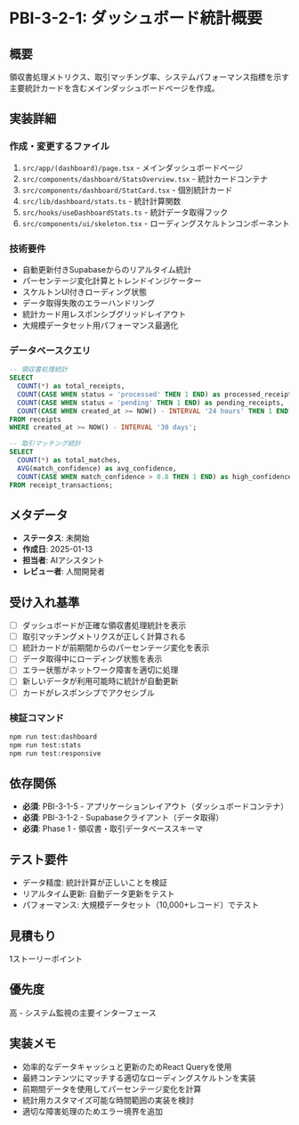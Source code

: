 # PBI-3-2-1: ダッシュボード統計概要

## 概要

領収書処理メトリクス、取引マッチング率、システムパフォーマンス指標を示す主要統計カードを含むメインダッシュボードページを作成。

## 実装詳細

### 作成・変更するファイル

1. `src/app/(dashboard)/page.tsx` - メインダッシュボードページ
2. `src/components/dashboard/StatsOverview.tsx` - 統計カードコンテナ
3. `src/components/dashboard/StatCard.tsx` - 個別統計カード
4. `src/lib/dashboard/stats.ts` - 統計計算関数
5. `src/hooks/useDashboardStats.ts` - 統計データ取得フック
6. `src/components/ui/skeleton.tsx` - ローディングスケルトンコンポーネント

### 技術要件

- 自動更新付きSupabaseからのリアルタイム統計
- パーセンテージ変化計算とトレンドインジケーター
- スケルトンUI付きローディング状態
- データ取得失敗のエラーハンドリング
- 統計カード用レスポンシブグリッドレイアウト
- 大規模データセット用パフォーマンス最適化

### データベースクエリ

```sql
-- 領収書処理統計
SELECT
  COUNT(*) as total_receipts,
  COUNT(CASE WHEN status = 'processed' THEN 1 END) as processed_receipts,
  COUNT(CASE WHEN status = 'pending' THEN 1 END) as pending_receipts,
  COUNT(CASE WHEN created_at >= NOW() - INTERVAL '24 hours' THEN 1 END) as today_receipts
FROM receipts
WHERE created_at >= NOW() - INTERVAL '30 days';

-- 取引マッチング統計
SELECT
  COUNT(*) as total_matches,
  AVG(match_confidence) as avg_confidence,
  COUNT(CASE WHEN match_confidence > 0.8 THEN 1 END) as high_confidence_matches
FROM receipt_transactions;
```

## メタデータ

- **ステータス**: 未開始
- **作成日**: 2025-01-13
- **担当者**: AIアシスタント
- **レビュー者**: 人間開発者

## 受け入れ基準

- [ ] ダッシュボードが正確な領収書処理統計を表示
- [ ] 取引マッチングメトリクスが正しく計算される
- [ ] 統計カードが前期間からのパーセンテージ変化を表示
- [ ] データ取得中にローディング状態を表示
- [ ] エラー状態がネットワーク障害を適切に処理
- [ ] 新しいデータが利用可能時に統計が自動更新
- [ ] カードがレスポンシブでアクセシブル

### 検証コマンド

```bash
npm run test:dashboard
npm run test:stats
npm run test:responsive
```

## 依存関係

- **必須**: PBI-3-1-5 - アプリケーションレイアウト（ダッシュボードコンテナ）
- **必須**: PBI-3-1-2 - Supabaseクライアント（データ取得）
- **必須**: Phase 1 - 領収書・取引データベーススキーマ

## テスト要件

- データ精度: 統計計算が正しいことを検証
- リアルタイム更新: 自動データ更新をテスト
- パフォーマンス: 大規模データセット（10,000+レコード）でテスト

## 見積もり

1ストーリーポイント

## 優先度

高 - システム監視の主要インターフェース

## 実装メモ

- 効率的なデータキャッシュと更新のためReact Queryを使用
- 最終コンテンツにマッチする適切なローディングスケルトンを実装
- 前期間データを使用してパーセンテージ変化を計算
- 統計用カスタマイズ可能な時間範囲の実装を検討
- 適切な障害処理のためエラー境界を追加
